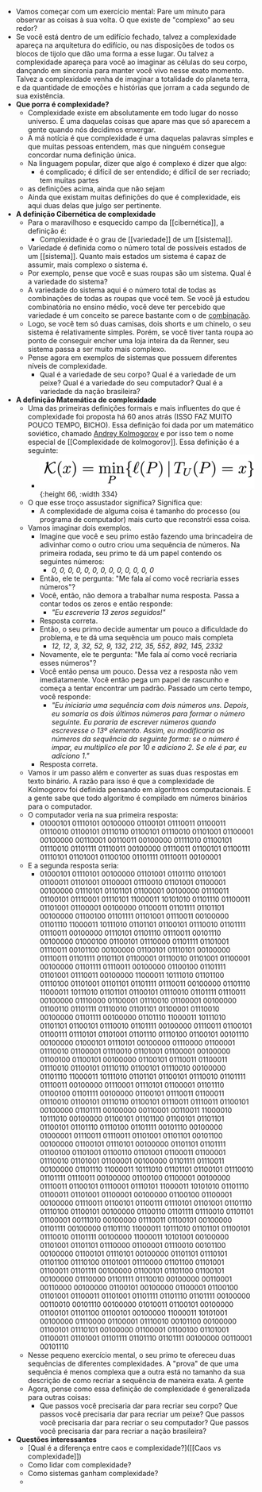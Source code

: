 - Vamos começar com um exercício mental: Pare um minuto para observar as coisas à sua volta. O que existe de "complexo" ao seu redor?
- Se você está dentro de um edifício fechado, talvez a complexidade apareça na arquitetura do edifício, ou nas disposições de todos os blocos de tijolo que dão uma forma a esse lugar. Ou talvez a complexidade apareça para você ao imaginar as células do seu corpo, dançando em sincronia para manter você vivo nesse exato momento. Talvez a complexidade venha de imaginar a totalidade do planeta terra, e da quantidade de emoções e histórias que jorram a cada segundo de sua existência.
- **Que porra é complexidade?**
	- Complexidade existe em absolutamente em todo lugar do nosso universo. É uma daquelas coisas que apare mas que só aparecem a gente quando nós decidimos enxergar.
	- A má notícia é que complexidade é uma daquelas palavras simples e que muitas pessoas entendem, mas que ninguém consegue concordar numa definição única.
	- Na linguagem popular, dizer que algo é complexo é dizer que algo:
		- é complicado;
		  é difícil de ser entendido;
		  é díficil de ser recriado;
		  tem muitas partes
	- as definições acima, ainda que não sejam
	- Ainda que existam muitas definições do que é complexidade, eis aqui duas delas que julgo ser pertinente.
- **A definição Cibernética de complexidade**
	- Para o maravilhoso e esquecido campo da [[cibernética]], a definição é:
		- Complexidade é o grau de [[variedade]] de um [[sistema]].
	- Variedade é definida como o número total de possíveis estados de um [[sistema]]. Quanto mais estados um sistema é capaz de assumir, mais complexo o sistema é.
	- Por exemplo, pense que você e suas roupas são um sistema. Qual é a variedade do sistema?
	- A variedade do sistema aqui é o número total de todas as combinações de todas as roupas que você tem. Se você já estudou combinatória no ensino médio, você deve ter percebido que variedade é um conceito se parece bastante com o de [combinação](https://pt.wikipedia.org/wiki/Combina%C3%A7%C3%A3o).
	- Logo, se você tem só duas camisas, dois shorts e um chinelo, o seu sistema é relativamente simples. Porém, se você tiver tanta roupa ao ponto de conseguir encher uma loja inteira da da Renner, seu sistema passa a ser muito mais complexo.
	- Pense agora em exemplos de sistemas que possuem diferentes níveis de complexidade.
		- Qual é a variedade de seu corpo?
		  Qual é a variedade de um peixe?
		  Qual é a variedade do seu computador?
		  Qual é a variedade da nação brasileira?
- **A definição Matemática de complexidade**
	- Uma das primeiras definições formais e mais influentes do que é complexidade foi proposta há 60 anos atrás (ISSO FAZ MUITO POUCO TEMPO, BICHO). Essa definição foi dada por um matemático soviético, chamado [Andrey Kolmogorov](https://en.wikipedia.org/wiki/Andrey_Kolmogorov) e por isso tem o nome especial de [[Complexidade de kolmogorov]]. Essa definição é a seguinte:
		- ![image.png](../assets/image_1666809124848_0.png){:height 66, :width 334}
	- O que esse troço assustador significa? Significa que:
		- A complexidade de alguma coisa é tamanho do processo (ou programa de computador) mais curto que reconstrói essa coisa.
	- Vamos imaginar dois exemplos.
		- Imagine que você e seu primo estão fazendo uma brincadeira de adivinhar como o outro criou uma sequência de números. Na primeira rodada, seu primo te dá um papel contendo os seguintes números:
			- *0, 0, 0, 0, 0, 0, 0, 0, 0, 0, 0, 0, 0*
		- Então, ele te pergunta: "Me fala aí como você recriaria esses números"?
		- Você, então, não demora a trabalhar numa resposta. Passa a contar todos os zeros e então responde:
			- *"Eu escreveria 13 zeros seguidos!"*
		- Resposta correta.
		- Então, o seu primo decide aumentar um pouco a dificuldade do problema, e te dá uma sequência um pouco mais completa
			- *12, 12, 3, 32, 52, 9, 132, 212, 35, 552, 892, 145, 2332*
		- Novamente, ele te pergunta: "Me fala aí como você recriaria esses números"?
		- Você então pensa um pouco. Dessa vez a resposta não vem imediatamente. Você então pega um papel de rascunho e começa a tentar encontrar um padrão. Passado um certo tempo, você responde:
			- *"Eu iniciaria uma sequência com dois números uns. Depois, eu somaria os dois últimos números para formar o número seguinte. Eu pararia de escrever números quando escrevesse o 13º elemento. Assim, eu modificaria os números da sequência da seguinte forma: se o número é impar, eu multiplico ele por 10 e adiciono 2. Se ele é par, eu adiciono 1."*
		- Resposta correta.
	- Vamos ir um passo além e converter as suas duas respostas em texto binário. A razão para isso é que a complexidade de Kolmogorov foi definida pensando em algoritmos computacionais. E a gente sabe que todo algoritmo é compilado em números binários para o computador.
	- O computador veria na sua primeira resposta:
		- 01000101 01110101 00100000 01100101 01110011 01100011 01110010 01100101 01110110 01100101 01110010 01101001 01100001 00100000 00110001 00110011 00100000 01111010 01100101 01110010 01101111 01110011 00100000 01110011 01100101 01100111 01110101 01101001 01100100 01101111 01110011 00100001
	- E a segunda resposta seria:
		- 01000101 01110101 00100000 01101001 01101110 01101001 01100011 01101001 01100001 01110010 01101001 01100001 00100000 01110101 01101101 01100001 00100000 01110011 01100101 01110001 01110101 11000011 10101010 01101110 01100011 01101001 01100001 00100000 01100011 01101111 01101101 00100000 01100100 01101111 01101001 01110011 00100000 01101110 11000011 10111010 01101101 01100101 01110010 01101111 01110011 00100000 01110101 01101110 01110011 00101110 00100000 01000100 01100101 01110000 01101111 01101001 01110011 00101100 00100000 01100101 01110101 00100000 01110011 01101111 01101101 01100001 01110010 01101001 01100001 00100000 01101111 01110011 00100000 01100100 01101111 01101001 01110011 00100000 11000011 10111010 01101100 01110100 01101001 01101101 01101111 01110011 00100000 01101110 11000011 10111010 01101101 01100101 01110010 01101111 01110011 00100000 01110000 01100001 01110010 01100001 00100000 01100110 01101111 01110010 01101101 01100001 01110010 00100000 01101111 00100000 01101110 11000011 10111010 01101101 01100101 01110010 01101111 00100000 01110011 01100101 01100111 01110101 01101001 01101110 01110100 01100101 00101110 00100000 01000101 01110101 00100000 01110000 01100001 01110010 01100001 01110010 01101001 01100001 00100000 01100100 01100101 00100000 01100101 01110011 01100011 01110010 01100101 01110110 01100101 01110010 00100000 01101110 11000011 10111010 01101101 01100101 01110010 01101111 01110011 00100000 01110001 01110101 01100001 01101110 01100100 01101111 00100000 01100101 01110011 01100011 01110010 01100101 01110110 01100101 01110011 01110011 01100101 00100000 01101111 00100000 00110001 00110011 11000010 10111010 00100000 01100101 01101100 01100101 01101101 01100101 01101110 01110100 01101111 00101110 00100000 01000001 01110011 01110011 01101001 01101101 00101100 00100000 01100101 01110101 00100000 01101101 01101111 01100100 01101001 01100110 01101001 01100011 01100001 01110010 01101001 01100001 00100000 01101111 01110011 00100000 01101110 11000011 10111010 01101101 01100101 01110010 01101111 01110011 00100000 01100100 01100001 00100000 01110011 01100101 01110001 01110101 11000011 10101010 01101110 01100011 01101001 01100001 00100000 01100100 01100001 00100000 01110011 01100101 01100111 01110101 01101001 01101110 01110100 01100101 00100000 01100110 01101111 01110010 01101101 01100001 00111010 00100000 01110011 01100101 00100000 01101111 00100000 01101110 11000011 10111010 01101101 01100101 01110010 01101111 00100000 11000011 10101001 00100000 01101001 01101101 01110000 01100001 01110010 00101100 00100000 01100101 01110101 00100000 01101101 01110101 01101100 01110100 01101001 01110000 01101100 01101001 01100011 01101111 00100000 01100101 01101100 01100101 00100000 01110000 01101111 01110010 00100000 00110001 00110000 00100000 01100101 00100000 01100001 01100100 01101001 01100011 01101001 01101111 01101110 01101111 00100000 00110010 00101110 00100000 01010011 01100101 00100000 01100101 01101100 01100101 00100000 11000011 10101001 00100000 01110000 01100001 01110010 00101100 00100000 01100101 01110101 00100000 01100001 01100100 01101001 01100011 01101001 01101111 01101110 01101111 00100000 00110001 00101110
	- Nesse pequeno exercício mental, o seu primo te ofereceu duas sequências de diferentes complexidades. A "prova" de que uma sequência é menos complexa que a outra está no tamanho da sua descrição de como recriar a sequência de maneira exata. A gente
	- Agora, pense como essa definição de complexidade é generalizada para outras coisas:
		- Que passos você precisaria dar para recriar seu corpo?
		  Que passos você precisaria dar para recriar um peixe?
		  Que passos você precisaria dar para recriar o seu computador?
		  Que passos você precisaria dar para recriar a nação brasileira?
- **Questões interessantes**
	- [Qual é a diferença entre caos e complexidade?]([[Caos vs complexidade]])
	- Como lidar com complexidade?
	- Como sistemas ganham complexidade?
	-
